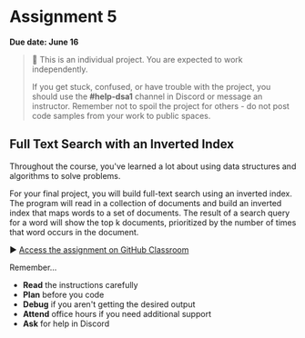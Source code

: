 # Assignment 5

**Due date: June 16**

> 📌 This is an individual project. You are expected to work independently.
>
> If you get stuck, confused, or have trouble with the project, you should use the **#help-dsa1** channel in Discord or message an instructor. Remember not to spoil the project for others - do not post code samples from your work to public spaces.

## Full Text Search with an Inverted Index

Throughout the course, you've learned a lot about using data structures and algorithms to solve problems.

For your final project, you will build full-text search using an inverted index. The program will read in a collection of documents and build an inverted index that maps words to a set of documents. The result of a search query for a word will show the top k documents, prioritized by the number of times that word occurs in the document.

▶️ [Access the assignment on GitHub Classroom](https://github.com/kiboschool/full-text-search)

Remember...

- **Read** the instructions carefully
- **Plan** before you code
- **Debug** if you aren't getting the desired output
- **Attend** office hours if you need additional support
- **Ask** for help in Discord
